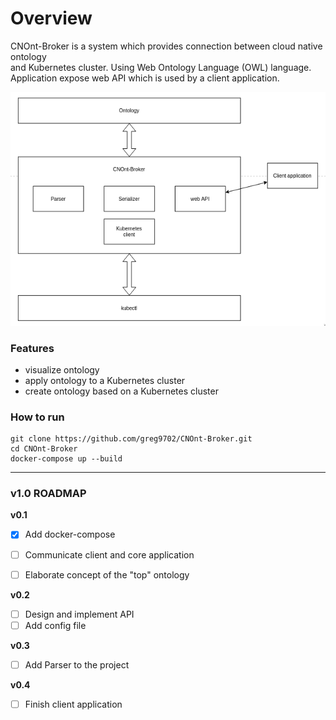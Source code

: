# __Overview__
CNOnt-Broker is a system which provides connection between cloud native ontology <br>
and Kubernetes cluster. Using Web Ontology Language (OWL) language. <br>
Application expose web API which is used by a client application. <br>

![Image description](docs/assets/system_overview.png)

### __Features__
- visualize ontology
- apply ontology to a Kubernetes cluster
- create ontology based on a Kubernetes cluster

### __How to run__
```
git clone https://github.com/greg9702/CNOnt-Broker.git
cd CNOnt-Broker
docker-compose up --build
```

---

### __v1.0 ROADMAP__

__v0.1__
- [x] Add docker-compose
- [ ] Communicate client and core application
- [ ] Elaborate concept of the "top" ontology


__v0.2__
- [ ] Design and implement API
- [ ] Add config file

__v0.3__
- [ ] Add Parser to the project

__v0.4__
- [ ] Finish client application
